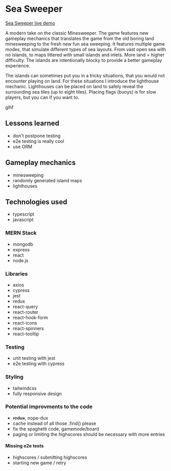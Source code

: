 # Sea Sweeper

[Sea Sweeper live demo](https://seasweeper.lindman.dev)

A modern take on the classic Minesweeper. The game features new gameplay mechanics that translates the game from the old boring land minesweeping to the fresh new fun sea sweeping. It features multiple game modes, that simulate different types of sea layouts. From vast open sea with no islands, to maps littered with small islands and inlets. More land = higher difficulty. The islands are intentionally blocky to provide a better gameplay experience.

The islands can sometimes put you in a tricky situations, that you would not encounter playing on land. For these situations I introduce the lighthouse mechanic. Lighthouses can be placed on land to safely reveal the surrounding sea tiles (up to eight tiles).
Placing flags (buoys) is for slow players, but you can if you want to.

glhf

## Lessons learned

- don't postpone testing
- e2e testing is really cool
- use ORM

## Gameplay mechanics

- minesweeping
- randomly generated island maps
- lighthouses

## Technologies used

- typescript
- javascript

### MERN Stack

- mongodb
- express
- react
- node.js

### Libraries

- axios
- cypress
- jest
- redux
- react-query
- react-router
- react-hook-form
- react-icons
- react-spinners
- react-tooltip

### Testing

- unit testing with jest
- e2e testing with cypress

### Styling

- tailwindcss
- fully responsive design

### Potential improvments to the code

- ~~redux~~, nope-dux
- cache instead of all those .find() please
- fix the spaghetti code, gamemode/board
- paging or limiting the highscores should be necessary with more entries

#### Missing e2e tests

- highscores / submitting highscores
- starting new game / retry
